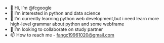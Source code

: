 - 👋 Hi, I’m @fcgoogle
- 👀 I’m interested in python and data science
- 🌱 I’m currently learning python web development,but i need learn more high-level grammar about python and some webframe
- 💞️ I’m looking to collaborate on study partner
- 📫 How to reach me - fangc19961020@gmail.com

<!---
fcgoogle/fcgoogle is a ✨ special ✨ repository because its `README.md` (this file) appears on your GitHub profile.
You can click the Preview link to take a look at your changes.
--->
